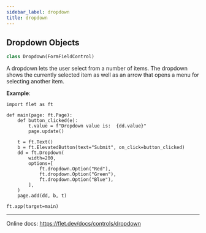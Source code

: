 ```yaml
---
sidebar_label: dropdown
title: dropdown
---
```


## Dropdown Objects

```python
class Dropdown(FormFieldControl)
```

A dropdown lets the user select from a number of items. The dropdown shows the currently selected item as well as an arrow that opens a menu for selecting another item.

**Example**:

```
import flet as ft

def main(page: ft.Page):
    def button_clicked(e):
        t.value = f"Dropdown value is:  {dd.value}"
        page.update()

    t = ft.Text()
    b = ft.ElevatedButton(text="Submit", on_click=button_clicked)
    dd = ft.Dropdown(
        width=200,
        options=[
            ft.dropdown.Option("Red"),
            ft.dropdown.Option("Green"),
            ft.dropdown.Option("Blue"),
        ],
    )
    page.add(dd, b, t)

ft.app(target=main)
```
  
  -----
  
  Online docs: https://flet.dev/docs/controls/dropdown

